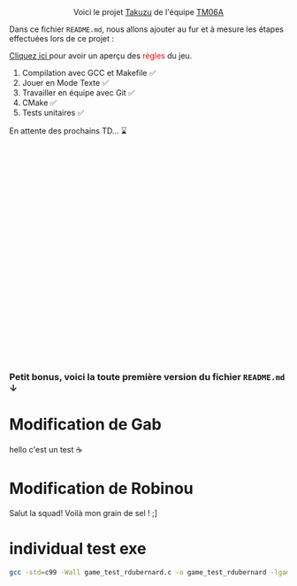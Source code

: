 <center>Voici le projet <ins>Takuzu</ins> de l'équipe <ins>TM06A</ins></center> 

Dans ce fichier `README.md`, nous allons ajouter au fur et à mesure les étapes effectuées lors de ce projet :

<a href = "https://fr.wikipedia.org/wiki/Takuzu"> Cliquez ici </a> pour avoir un aperçu des <font color="red">règles</font> du jeu.


1. Compilation avec GCC et Makefile :white_check_mark:
2. Jouer en Mode Texte :white_check_mark:
3. Travailler en équipe avec Git :white_check_mark:
4. CMake :white_check_mark:
5. Tests unitaires :white_check_mark:

En attente des prochains TD... :hourglass:
<pre>
























</pre>
### Petit bonus, voici la toute première version du fichier `README.md` ↓


# Modification de Gab  
hello c'est un test :coffee:

# Modification de Robinou
Salut la squad! Voilà mon grain de sel ! ;]

# individual test exe
```bash
gcc -std=c99 -Wall game_test_rdubernard.c -o game_test_rdubernard -lgame -L /home/robin/Documents/fac/L2/S3/PT2/tazuku-git/takuzu-06a/
```


